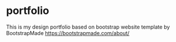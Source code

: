 # portfolio

This is my design portfolio based on bootstrap website template by BootstrapMade 
https://bootstrapmade.com/about/
